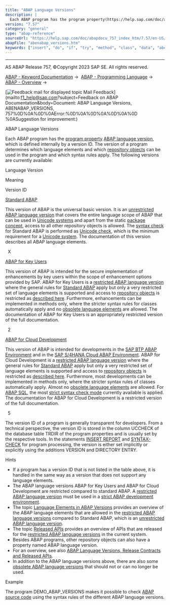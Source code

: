 ```yaml
---
title: "ABAP Language Versions"
description: |
  Each ABAP program has the program property(https://help.sap.com/doc/abapdocu_757_index_htm/7.57/en-US/abenprogram_property_glosry.htm 'Glossary Entry') ABAP language version(https://help.sap.com/doc/abapdocu_757_index_htm/7.57/en-US/abenabap_version_glosry.htm 'Glossary Entry'), which is defined
version: "7.57"
category: "general"
type: "abap-reference"
sourceUrl: "https://help.sap.com/doc/abapdocu_757_index_htm/7.57/en-US/abenabap_versions.htm"
abapFile: "abenabap_versions.htm"
keywords: ["insert", "do", "if", "try", "method", "class", "data", "abenabap", "versions"]
---
```


* * *

AS ABAP Release 757, ©Copyright 2023 SAP SE. All rights reserved.

[ABAP - Keyword Documentation](https://help.sap.com/doc/abapdocu_757_index_htm/7.57/en-US/abenabap.htm) →  [ABAP - Programming Language](https://help.sap.com/doc/abapdocu_757_index_htm/7.57/en-US/abenabap_reference.htm) →  [ABAP - Overview](https://help.sap.com/doc/abapdocu_757_index_htm/7.57/en-US/abenabap_oview.htm) → 

 [![](Mail.gif?object=Mail.gif&sap-language=EN "Feedback mail for displayed topic") Mail Feedback](mailto:f1_help@sap.com?subject=Feedback on ABAP Documentation&body=Document: ABAP Language Versions, ABENABAP_VERSIONS, 757%0D%0A%0D%0AError:%0D%0A%0D%0A%0D%0A%0D
%0ASuggestion for improvement:)

ABAP Language Versions

Each ABAP program has the [program property](https://help.sap.com/doc/abapdocu_757_index_htm/7.57/en-US/abenprogram_property_glosry.htm "Glossary Entry") [ABAP language version](https://help.sap.com/doc/abapdocu_757_index_htm/7.57/en-US/abenabap_version_glosry.htm "Glossary Entry"), which is defined internally by a version ID. The version of a program determines which language elements and which [repository objects](https://help.sap.com/doc/abapdocu_757_index_htm/7.57/en-US/abenrepository_object_glosry.htm "Glossary Entry") can be used in the program and which syntax rules apply. The following versions are currently available:

Language Version

Meaning

Version ID

[Standard ABAP](https://help.sap.com/doc/abapdocu_757_index_htm/7.57/en-US/abenstandard_abap_glosry.htm "Glossary Entry")

This version of ABAP is the universal basic version. It is an [unrestricted ABAP language version](https://help.sap.com/doc/abapdocu_757_index_htm/7.57/en-US/abenunrestricted_version_glosry.htm "Glossary Entry") that covers the entire language scope of ABAP that can be used in [Unicode systems](https://help.sap.com/doc/abapdocu_757_index_htm/7.57/en-US/abenunicode_system_glosry.htm "Glossary Entry") and apart from the static [package concept](https://help.sap.com/doc/abapdocu_757_index_htm/7.57/en-US/abenpackage_concept_glosry.htm "Glossary Entry"), access to all other repository objects is allowed. The [syntax check](https://help.sap.com/doc/abapdocu_757_index_htm/7.57/en-US/abensyntax_check_glosry.htm "Glossary Entry") for Standard ABAP is performed as [Unicode check](https://help.sap.com/doc/abapdocu_757_index_htm/7.57/en-US/abenunicode_check_glosry.htm "Glossary Entry"), which is the minimum requirement for a [Unicode system](https://help.sap.com/doc/abapdocu_757_index_htm/7.57/en-US/abenunicode_system_glosry.htm "Glossary Entry"). The documentation of this version describes all ABAP language elements.

  X

[ABAP for Key Users](https://help.sap.com/doc/abapdocu_757_index_htm/7.57/en-US/abenabap_for_key_users_glosry.htm "Glossary Entry")

This version of ABAP is intended for the secure implementation of enhancements by key users within the scope of enhancement options provided by SAP. ABAP for Key Users is a [restricted ABAP language version](https://help.sap.com/doc/abapdocu_757_index_htm/7.57/en-US/abenrestricted_version_glosry.htm "Glossary Entry") where the general rules for [Standard ABAP](https://help.sap.com/doc/abapdocu_757_index_htm/7.57/en-US/abenstandard_abap_glosry.htm "Glossary Entry") apply but only a very restricted set of language elements is supported and access to [repository objects](https://help.sap.com/doc/abapdocu_757_index_htm/7.57/en-US/abenrepository_object_glosry.htm "Glossary Entry") is restricted as [described here](https://help.sap.com/doc/abapdocu_757_index_htm/7.57/en-US/abenabap_versions_and_apis.htm). Furthermore, enhancements can be implemented in methods only, where the stricter syntax rules for classes automatically apply and no [obsolete language elements](https://help.sap.com/doc/abapdocu_757_index_htm/7.57/en-US/abenabap_obsolete.htm) are allowed. The documentation of ABAP for Key Users is an appropriately restricted version of the full documentation.

  2

[ABAP for Cloud Development](https://help.sap.com/doc/abapdocu_757_index_htm/7.57/en-US/abenabap_for_sap_cloud_glosry.htm "Glossary Entry")

This version of ABAP is intended for developments in the [SAP BTP ABAP Environment](https://help.sap.com/doc/abapdocu_757_index_htm/7.57/en-US/abensap_btp_abap_env_glosry.htm "Glossary Entry") and in the [SAP S/4HANA Cloud ABAP Environment](https://help.sap.com/doc/abapdocu_757_index_htm/7.57/en-US/abens4_hana_cloud_abap_env_glosry.htm "Glossary Entry"). ABAP for Cloud Development is a [restricted ABAP language version](https://help.sap.com/doc/abapdocu_757_index_htm/7.57/en-US/abenrestricted_version_glosry.htm "Glossary Entry") where the general rules for [Standard ABAP](https://help.sap.com/doc/abapdocu_757_index_htm/7.57/en-US/abenstandard_abap_glosry.htm "Glossary Entry") apply but only a very restricted set of language elements is supported and access to [repository objects](https://help.sap.com/doc/abapdocu_757_index_htm/7.57/en-US/abenrepository_object_glosry.htm "Glossary Entry") is restricted as [described here](https://help.sap.com/doc/abapdocu_757_index_htm/7.57/en-US/abenabap_versions_and_apis.htm). Furthermore, most developments can be implemented in methods only, where the stricter syntax rules of classes automatically apply. Almost no [obsolete language elements](https://help.sap.com/doc/abapdocu_757_index_htm/7.57/en-US/abenabap_obsolete.htm) are allowed. For [ABAP SQL](https://help.sap.com/doc/abapdocu_757_index_htm/7.57/en-US/abenabap_sql_glosry.htm "Glossary Entry"), the most [strict syntax check mode](https://help.sap.com/doc/abapdocu_757_index_htm/7.57/en-US/abenabap_sql_strict_modes.htm) currently available is applied. The documentation for ABAP for Cloud Development is a restricted version of the full documentation.

  5

The version ID of a program is generally transparent for developers. From a technical perspective, the version ID is stored in the column UCCHECK of the database table TRDIR of the program properties and is usually set by the respective tools. In the statements [INSERT REPORT](https://help.sap.com/doc/abapdocu_757_index_htm/7.57/en-US/abapinsert_report.htm) and [SYNTAX-CHECK](https://help.sap.com/doc/abapdocu_757_index_htm/7.57/en-US/abapsyntax-check_for_itab.htm) for program processing, the version is either set implicitly or explicitly using the additions VERSION and DIRECTORY ENTRY.

Hints

-   If a program has a version ID that is not listed in the table above, it is handled in the same way as a version that does not support any language elements.
-   The ABAP language versions ABAP for Key Users and ABAP for Cloud Development are restricted compared to standard ABAP. A [restricted ABAP language version](https://help.sap.com/doc/abapdocu_757_index_htm/7.57/en-US/abenrestricted_version_glosry.htm "Glossary Entry") must be used in a [strict ABAP development environment](https://help.sap.com/doc/abapdocu_757_index_htm/7.57/en-US/abenstrict_abap_dev_envir_glosry.htm "Glossary Entry").
-   The topic [Language Elements in ABAP Versions](https://help.sap.com/doc/abapdocu_757_index_htm/7.57/en-US/abenrestricted_abap_elements.htm) provides an overview of the ABAP language elements that are allowed in the [restricted ABAP language versions](https://help.sap.com/doc/abapdocu_757_index_htm/7.57/en-US/abenrestricted_version_glosry.htm "Glossary Entry") compared to Standard ABAP, which is an [unrestricted ABAP language version](https://help.sap.com/doc/abapdocu_757_index_htm/7.57/en-US/abenunrestricted_version_glosry.htm "Glossary Entry").
-   The topic [Released APIs](https://help.sap.com/doc/abapdocu_757_index_htm/7.57/en-US/abenreleased_apis.htm) provides an overview of APIs that are released for the [restricted ABAP language versions](https://help.sap.com/doc/abapdocu_757_index_htm/7.57/en-US/abenrestricted_version_glosry.htm "Glossary Entry") in the current system.
-   Besides ABAP programs, other repository objects can also have a property named ABAP language version.
-   For an overview, see also [ABAP Language Versions, Release Contracts and Released APIs](https://help.sap.com/doc/abapdocu_757_index_htm/7.57/en-US/abenabap_versions_and_apis.htm).
-   In addition to the ABAP language versions above, there are also some [obsolete ABAP language versions](https://help.sap.com/doc/abapdocu_757_index_htm/7.57/en-US/abenabap_versions_obsolete.htm) that should not or can no longer be used.

Example

The program DEMO\_ABAP\_VERSIONS makes it possible to check [ABAP source code](https://help.sap.com/doc/abapdocu_757_index_htm/7.57/en-US/abenabap_source_code_glosry.htm "Glossary Entry") using the syntax rules of the different ABAP language versions.